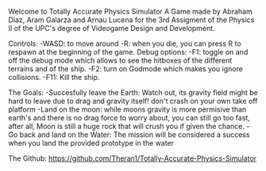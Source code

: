 Welcome to Totally Accurate Physics Simulator
A Game made by Abraham Diaz, Aram Galarza and Arnau Lucena for the 3rd Assigment of the Physics II of the UPC's degree of Videogame Design and Development.


Controls: 
	-WASD: to move around
	-R: when you die, you can press R to respawn at the beginning of the game.
	Debug options:
	-F1: toggle on and off the debug mode which allows to see the hitboxes of the different terrains and of the ship.
	-F2: turn on Godmode which makes you ignore collisions.
	-F11: Kill the ship.
	

The Goals: 
	-Succesfully leave the Earth: Watch out, its gravity field might be hard to leave due to drag and gravity itself! don't crash on your own take off platform
	-Land on the moon: while moons gravity is more permisive than earth's and there is no drag force to worry about, you can still go too fast, after all, Moon is still a huge rock that will crush you if given the chance.
	-Go back and land on the Water: The mission will be considered a success when you land the provided prototype in the water





The Github:  https://github.com/Theran1/Totally-Accurate-Physics-Simulator